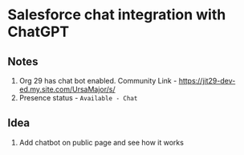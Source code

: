 # Salesforce chat integration with ChatGPT


## Notes
1. Org 29 has chat bot enabled. Community Link - https://jit29-dev-ed.my.site.com/UrsaMajor/s/
1. Presence status - `Available - Chat` 


## Idea 
1. Add chatbot on public page and see how it works